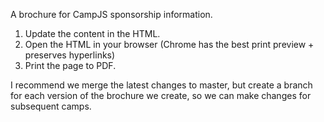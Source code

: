 A brochure for CampJS sponsorship information.

1. Update the content in the HTML.
1. Open the HTML in your browser (Chrome has the best print preview + preserves hyperlinks)
1. Print the page to PDF.

I recommend we merge the latest changes to master, but create a branch for each
version of the brochure we create, so we can make changes for subsequent camps.

